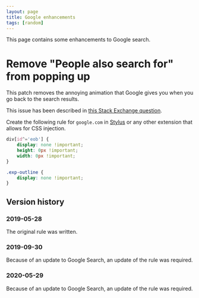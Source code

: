```yaml
---
layout: page
title: Google enhancements
tags: [random]
---
```


This page contains some enhancements to Google search.

# Remove "People also search for" from popping up

This patch removes the annoying animation that Google gives you when you go back to the search results.

This issue has been described in [this Stack Exchange question](https://webapps.stackexchange.com/questions/115038/how-to-stop-googles-people-also-search-for).

Create the following rule for `google.com` in [Stylus](https://chrome.google.com/webstore/detail/stylus/clngdbkpkpeebahjckkjfobafhncgmne/) or any other extension that allows for CSS injection.

```css
div[id^='eob'] {
    display: none !important;
    height: 0px !important;
    width: 0px !important;
}

.exp-outline {
    display: none !important;
}
```

## Version history

### 2019-05-28

The original rule was written.

### 2019-09-30

Because of an update to Google Search, an update of the rule was required.

### 2020-05-29

Because of an update to Google Search, an update of the rule was required.
